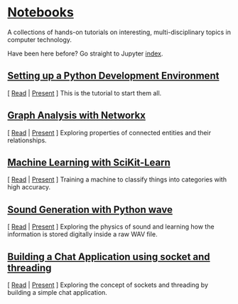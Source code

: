 # [Notebooks](http://boshmaf.github.io/notebooks)
A collections of hands-on tutorials on interesting, multi-disciplinary topics in computer technology.

Have been here before? Go straight to Jupyter [index](http://nbviewer.jupyter.org/github/boshmaf/notebooks/tree/master).

## [Setting up a Python Development Environment](https://github.com/boshmaf/notebooks/tree/master/dev-setup)

[ [Read](http://nbviewer.ipython.org/github/boshmaf/notebooks/blob/master/dev-setup/notebook.ipynb) |  [Present](http://nbviewer.jupyter.org/format/slides/github/boshmaf/notebooks/blob/master/dev-setup/notebook.ipynb) ]
This is the tutorial to start them all.

## [Graph Analysis with Networkx](https://github.com/boshmaf/notebooks/tree/master/graph-analysis)

[ [Read](http://nbviewer.ipython.org/github/boshmaf/notebooks/blob/master/graph-analysis/notebook.ipynb) |  [Present](http://nbviewer.jupyter.org/format/slides/github/boshmaf/notebooks/blob/master/graph-analysis/notebook.ipynb) ]
Exploring properties of connected entities and their relationships.

## [Machine Learning with SciKit-Learn](https://github.com/boshmaf/notebooks/tree/master/machine-learning)

[ [Read](http://nbviewer.ipython.org/github/boshmaf/notebooks/blob/master/machine-learning/notebook.ipynb) |  [Present](http://nbviewer.jupyter.org/format/slides/github/boshmaf/notebooks/blob/master/machine-learning/notebook.ipynb) ]
Training a machine to classify things into categories with high accuracy.

## [Sound Generation with Python wave](https://github.com/boshmaf/notebooks/tree/master/audio-wave)

[ [Read](http://nbviewer.ipython.org/github/boshmaf/notebooks/blob/master/audio-wave/notebook.ipynb) | [Present](http://nbviewer.jupyter.org/format/slides/github/boshmaf/notebooks/blob/master/audio-wave/notebook.ipynb) ]
Exploring the physics of sound and learning how the information is stored digitally inside a raw WAV file.

## [Building a Chat Application using socket and threading](https://github.com/boshmaf/notebooks/tree/master/socket-chat)

[ [Read](http://nbviewer.ipython.org/github/boshmaf/notebooks/blob/master/socket-chat/notebook.ipynb) | [Present](http://nbviewer.jupyter.org/format/slides/github/boshmaf/notebooks/blob/master/socket-chat/notebook.ipynb) ]
Exploring the concept of sockets and threading by building a simple chat application.
